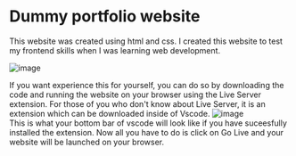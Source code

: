 <h1>Dummy portfolio website</h1>

This website was created using html and css.
I created this website to test my frontend skills when I was learning web development.

![image](https://github.com/IbrahimBM2714/dummy-portfolio-website/assets/115867055/e84dda5b-add9-4060-b5c0-d9fbd3b15410)

If you want experience this for yourself, you can do so by downloading the code and running the website on your browser using the Live Server extension. For those of you who don't know about Live Server, it is an extension which can be downloaded inside of Vscode.
![image](https://github.com/IbrahimBM2714/dummy-portfolio-website/assets/115867055/c6f9fd71-b45a-437b-833d-21a977096466)
<br>
This is what your bottom bar of vscode will look like if you have suceesfully installed the extension. Now all you have to do is click on Go Live and your website will be launched on your browser.
